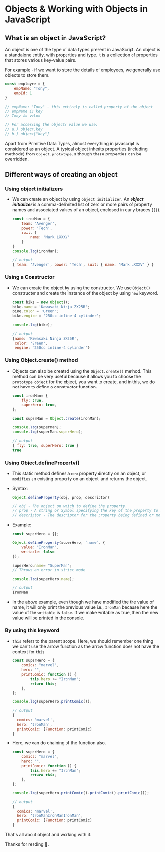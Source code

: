 # Objects & Working with Objects in JavaScript

## What is an object in JavaScript?

An object is one of the type of data types present in JavaScript. An object is a standalone entity, with properties and type. It is a collection of properties that stores various key-value pairs.

For example - if we want to store the details of employees, we generally use objects to store them.

```javascript
const employee = {
    empName: "Tony",
    empId: 1
}

// empName: "Tony" - this entirely is called property of the object
// empName is key
// Tony is value

// For accessing the objects value we use:
// a.) object.key
// b.) object["key"]
```

Apart from Primitive Data Types, almost everything in javascript is considered as an object. A typical object inherits properties (including methods) from `Object.prototype`, although these properties can be overridden.

## Different ways of creating an object

### Using object initializers

* We can create an object by using `object initializer`. An ***object initializer*** is a comma-delimited list of zero or more pairs of property names and associated values of an object, enclosed in curly braces (`{}`).
    
    ```javascript
    const ironMan = {
        team: 'Avenger',
        power: 'Tech',
        suit: {
            name: 'Mark LXXXV'
        }
    }
    console.log(ironMan);
    
    // output
    { team: 'Avenger', power: 'Tech', suit: { name: 'Mark LXXXV' } }
    ```
    

### Using a Constructor

* We can create the object by using the constructor. We use `Object()` constructor and create the instance of the object by using `new` keyword.
    
    ```javascript
    const bike = new Object();
    bike.name = 'Kawasaki Ninja ZX25R';
    bike.color = 'Green';
    bike.engine = '250cc inline-4 cylinder';
    
    console.log(bike);
    
    // output
    {name: 'Kawasaki Ninja ZX25R',
     color: 'Green',
     engine: '250cc inline-4 cylinder'}
    ```
    

### Using Object.create() method

* Objects can also be created using the `Object.create()` method. This method can be very useful because it allows you to choose the `prototype object` for the object, you want to create, and in this, we do not have to define a constructor function.
    
    ```javascript
    const ironMan= {
    	fly: true,
    	superHero: true,
    };
    
    const superMan = Object.create(ironMan);
    
    console.log(superMan);
    console.log(superMan.superHero);
    
    // output
    { fly: true, superHero: true }
    true
    ```
    

### Using Object.defineProperty()

* This static method defines a `new` property directly on an object, or `modifies` an existing property on an object, and returns the object.
    
* Syntax:
    
    ```javascript
    Object.defineProperty(obj, prop, descriptor)
    
    // obj - The object on which to define the property.
    // prop - A string or Symbol specifying the key of the property to be defined or modified.
    // descriptor - The descriptor for the property being defined or modified.
    ```
    
* Example:
    
    ```javascript
    const superHero = {};
    
    Object.defineProperty(superHero, 'name', {
        value: "IronMan",
        writable: false
    });
    
    superHero.name= "SuperMan";
    // Throws an error in strict mode
    
    console.log(superHero.name);
    
    // output
    IronMan
    ```
    
* In the above example, even though we have modified the the value of name, it will only print the previous value i.e., `IronMan` because here the value of the `writable` is `false`. If we make writable as true, then the new value will be printed in the console.
    

### By using this keyword

* `this` refers to the parent scope. Here, we should remember one thing we can't use the arrow function as the arrow function does not have the context for `this`
    
    ```javascript
    const superHero = {
    	comics: "marvel",
    	hero: "",
    	printComic: function () {
    		this.hero += "IronMan";
    		return this;
    	},
    };
    
    console.log(superHero.printComic());
    
    // output
    {
      comics: 'marvel',
      hero: 'IronMan',
      printComic: [Function: printComic]
    }
    ```
    

* Here, we can do chaining of the function also.
    
    ```javascript
    const superHero = {
    	comics: "marvel",
    	hero: "",
    	printComic: function () {
    		this.hero += "IronMan";
    		return this;
    	},
    };
    
    console.log(superHero.printComic().printComic().printComic());
    
    // output
    {
      comics: 'marvel',
      hero: 'IronManIronManIronMan',
      printComic: [Function: printComic]
    }
    ```
    

That's all about object and working with it.

Thanks for reading 🙂.